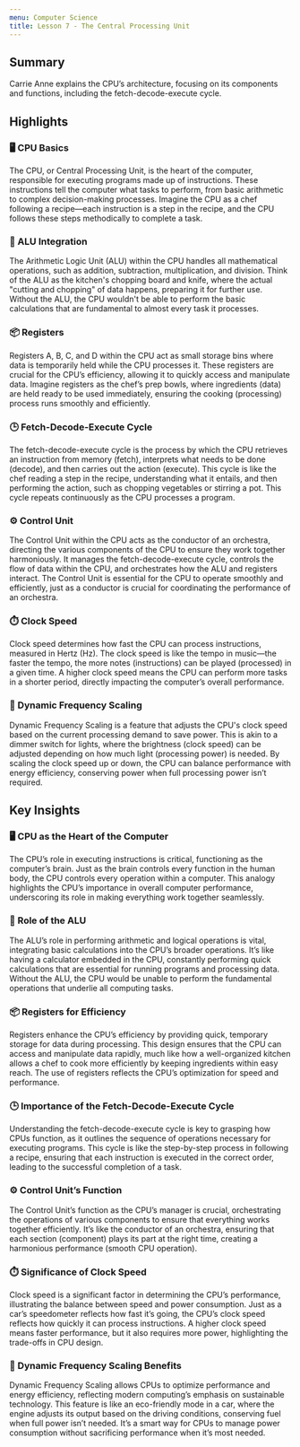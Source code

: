 ```yaml
---
menu: Computer Science
title: Lesson 7 - The Central Processing Unit
---
```


## Summary

Carrie Anne explains the CPU’s architecture, focusing on its components and functions, including the fetch-decode-execute cycle.

## Highlights

### 🖥️ CPU Basics

The CPU, or Central Processing Unit, is the heart of the computer, responsible for executing programs made up of instructions. These instructions tell the computer what tasks to perform, from basic arithmetic to complex decision-making processes. Imagine the CPU as a chef following a recipe—each instruction is a step in the recipe, and the CPU follows these steps methodically to complete a task.

### 🧮 ALU Integration

The Arithmetic Logic Unit (ALU) within the CPU handles all mathematical operations, such as addition, subtraction, multiplication, and division. Think of the ALU as the kitchen's chopping board and knife, where the actual "cutting and chopping" of data happens, preparing it for further use. Without the ALU, the CPU wouldn't be able to perform the basic calculations that are fundamental to almost every task it processes.

### 📦 Registers

Registers A, B, C, and D within the CPU act as small storage bins where data is temporarily held while the CPU processes it. These registers are crucial for the CPU’s efficiency, allowing it to quickly access and manipulate data. Imagine registers as the chef’s prep bowls, where ingredients (data) are held ready to be used immediately, ensuring the cooking (processing) process runs smoothly and efficiently.

### 🕒 Fetch-Decode-Execute Cycle

The fetch-decode-execute cycle is the process by which the CPU retrieves an instruction from memory (fetch), interprets what needs to be done (decode), and then carries out the action (execute). This cycle is like the chef reading a step in the recipe, understanding what it entails, and then performing the action, such as chopping vegetables or stirring a pot. This cycle repeats continuously as the CPU processes a program.

### ⚙️ Control Unit

The Control Unit within the CPU acts as the conductor of an orchestra, directing the various components of the CPU to ensure they work together harmoniously. It manages the fetch-decode-execute cycle, controls the flow of data within the CPU, and orchestrates how the ALU and registers interact. The Control Unit is essential for the CPU to operate smoothly and efficiently, just as a conductor is crucial for coordinating the performance of an orchestra.

### ⏱️ Clock Speed

Clock speed determines how fast the CPU can process instructions, measured in Hertz (Hz). The clock speed is like the tempo in music—the faster the tempo, the more notes (instructions) can be played (processed) in a given time. A higher clock speed means the CPU can perform more tasks in a shorter period, directly impacting the computer’s overall performance.

### 🔄 Dynamic Frequency Scaling

Dynamic Frequency Scaling is a feature that adjusts the CPU's clock speed based on the current processing demand to save power. This is akin to a dimmer switch for lights, where the brightness (clock speed) can be adjusted depending on how much light (processing power) is needed. By scaling the clock speed up or down, the CPU can balance performance with energy efficiency, conserving power when full processing power isn’t required.

## Key Insights

### 🖥️ CPU as the Heart of the Computer

The CPU’s role in executing instructions is critical, functioning as the computer’s brain. Just as the brain controls every function in the human body, the CPU controls every operation within a computer. This analogy highlights the CPU’s importance in overall computer performance, underscoring its role in making everything work together seamlessly.

### 🧮 Role of the ALU

The ALU’s role in performing arithmetic and logical operations is vital, integrating basic calculations into the CPU’s broader operations. It’s like having a calculator embedded in the CPU, constantly performing quick calculations that are essential for running programs and processing data. Without the ALU, the CPU would be unable to perform the fundamental operations that underlie all computing tasks.

### 📦 Registers for Efficiency

Registers enhance the CPU’s efficiency by providing quick, temporary storage for data during processing. This design ensures that the CPU can access and manipulate data rapidly, much like how a well-organized kitchen allows a chef to cook more efficiently by keeping ingredients within easy reach. The use of registers reflects the CPU’s optimization for speed and performance.

### 🕒 Importance of the Fetch-Decode-Execute Cycle

Understanding the fetch-decode-execute cycle is key to grasping how CPUs function, as it outlines the sequence of operations necessary for executing programs. This cycle is like the step-by-step process in following a recipe, ensuring that each instruction is executed in the correct order, leading to the successful completion of a task.

### ⚙️ Control Unit’s Function

The Control Unit’s function as the CPU’s manager is crucial, orchestrating the operations of various components to ensure that everything works together efficiently. It’s like the conductor of an orchestra, ensuring that each section (component) plays its part at the right time, creating a harmonious performance (smooth CPU operation).

### ⏱️ Significance of Clock Speed

Clock speed is a significant factor in determining the CPU’s performance, illustrating the balance between speed and power consumption. Just as a car’s speedometer reflects how fast it’s going, the CPU’s clock speed reflects how quickly it can process instructions. A higher clock speed means faster performance, but it also requires more power, highlighting the trade-offs in CPU design.

### 🔄 Dynamic Frequency Scaling Benefits

Dynamic Frequency Scaling allows CPUs to optimize performance and energy efficiency, reflecting modern computing’s emphasis on sustainable technology. This feature is like an eco-friendly mode in a car, where the engine adjusts its output based on the driving conditions, conserving fuel when full power isn’t needed. It’s a smart way for CPUs to manage power consumption without sacrificing performance when it’s most needed.
